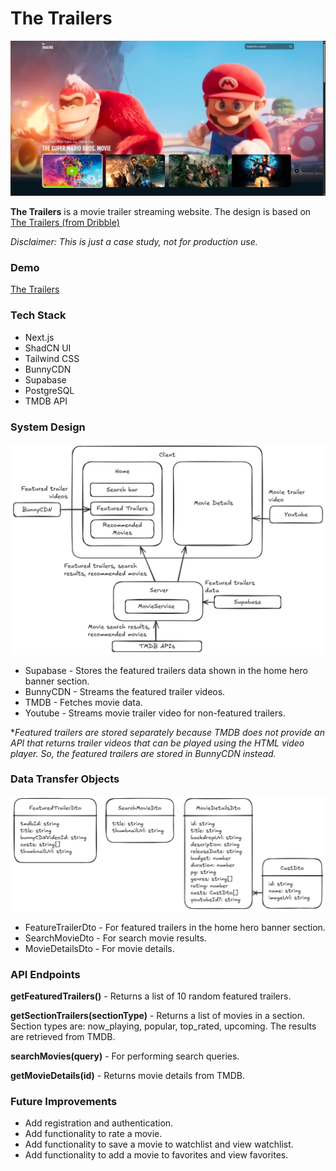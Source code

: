 # The Trailers

![The Trailers](./resources/screenshot.png)

**The Trailers** is a movie trailer streaming website. The design is based on [The Trailers (from Dribble)](https://dribbble.com/shots/20409351-TheTrailers-Mockup)

_Disclaimer: This is just a case study, not for production use._

### Demo

[The Trailers](https://the-trailers.vercel.app)

### Tech Stack

- Next.js
- ShadCN UI
- Tailwind CSS
- BunnyCDN
- Supabase
- PostgreSQL
- TMDB API

### System Design



![Components Diagram](./resources/the-trailers-components-diagram.png)

- Supabase - Stores the featured trailers data shown in the home hero banner section.
- BunnyCDN - Streams the featured trailer videos.
- TMDB - Fetches movie data.
- Youtube - Streams movie trailer video for non-featured trailers.

**Featured trailers are stored separately because TMDB does not provide an API that returns trailer videos that can be played using the HTML video player. So, the featured trailers are stored in BunnyCDN instead.*

### Data Transfer Objects

![Data Transfer Objects](./resources/the-trailers-dtos.png)

- FeatureTrailerDto - For featured trailers in the home hero banner section.
- SearchMovieDto - For search movie results.
- MovieDetailsDto - For movie details.


### API Endpoints


**getFeaturedTrailers()** - Returns a list of 10 random featured trailers.

**getSectionTrailers(sectionType)** - Returns a list of movies in a section. Section types are: now_playing, popular, top_rated, upcoming. The results are retrieved from TMDB.

**searchMovies(query)** - For performing search queries.

**getMovieDetails(id)** - Returns movie details from TMDB.


### Future Improvements

- Add registration and authentication.
- Add functionality to rate a movie.
- Add functionality to save a movie to watchlist and view watchlist.
- Add functionality to add a movie to favorites and view favorites.